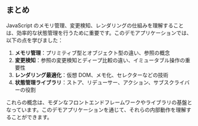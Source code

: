 ## まとめ

JavaScript のメモリ管理、変更検知、レンダリングの仕組みを理解することは、効率的な状態管理を行うために重要です。このデモアプリケーションでは、以下の点を学びました：

1. **メモリ管理**：プリミティブ型とオブジェクト型の違い、参照の概念
2. **変更検知**：参照の変更検知とディープ比較の違い、イミュータブル操作の重要性
3. **レンダリング最適化**：仮想 DOM、メモ化、セレクターなどの技術
4. **状態管理ライブラリ**：ストア、リデューサー、アクション、サブスクライバーの役割

これらの概念は、モダンなフロントエンドフレームワークやライブラリの基盤となっています。このデモアプリケーションを通じて、それらの内部動作を理解することができます。
